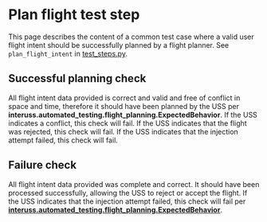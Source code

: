 # Plan flight test step

This page describes the content of a common test case where a valid user flight intent should be successfully planned by a flight planner.  See `plan_flight_intent` in [test_steps.py](test_steps.py).

## Successful planning check

All flight intent data provided is correct and valid and free of conflict in space and time, therefore it should have been planned by the USS per **interuss.automated_testing.flight_planning.ExpectedBehavior**.  If the USS indicates a conflict, this check will fail.  If the USS indicates that the flight was rejected, this check will fail.  If the USS indicates that the injection attempt failed, this check will fail.

## Failure check

All flight intent data provided was complete and correct. It should have been processed successfully, allowing the USS
to reject or accept the flight. If the USS indicates that the injection attempt failed, this check will fail per
**[interuss.automated_testing.flight_planning.ExpectedBehavior](../../requirements/interuss/automated_testing/flight_planning.md)**.
